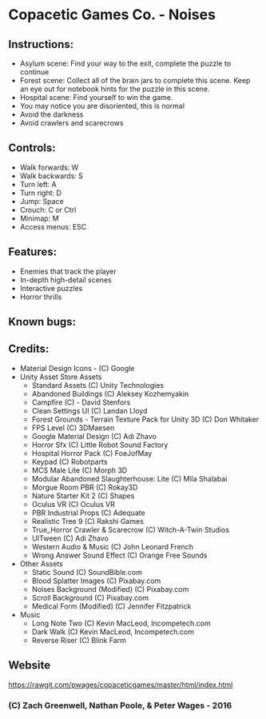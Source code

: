 # Copacetic Games Co. - Noises

## Instructions:
* Asylum scene: Find your way to the exit, complete the puzzle to continue
* Forest scene: Collect all of the brain jars to complete this scene. Keep an eye out for notebook hints for the puzzle in this scene.
* Hospital scene: Find yourself to win the game.
* You may notice you are disoriented, this is normal
* Avoid the darkness
* Avoid crawlers and scarecrows

## Controls:
* Walk forwards: W
* Walk backwards: S
* Turn left: A
* Turn right: D
* Jump: Space
* Crouch: C or Ctrl
* Minimap: M
* Access menus: ESC

## Features:
* Enemies that track the player
* In-depth high-detail scenes
* Interactive puzzles
* Horror thrills

## Known bugs:

## Credits:
* Material Design Icons - (C) Google
* Unity Asset Store Assets
  * Standard Assets (C) Unity Technologies
  * Abandoned Buildings (C) Aleksey Kozhemyakin
  * Campfire (C) - David Stenfors
  * Clean Settings UI (C) Landan Lloyd
  * Forest Grounds - Terrain Texture Pack for Unity 3D (C) Don Whitaker
  * FPS Level (C) 3DMaesen
  * Google Material Design (C) Adi Zhavo
  * Horror Sfx (C) Little Robot Sound Factory
  * Hospital Horror Pack (C) FoeJofMay
  * Keypad (C) Robotparts
  * MCS Male Lite (C) Morph 3D
  * Modular Abandoned Slaughterhouse: Lite (C) Mila Shalabai
  * Morgue Room PBR (C) Rokay3D
  * Nature Starter Kit 2 (C) Shapes
  * Oculus VR (C) Oculus VR
  * PBR Industrial Props (C) Adequate
  * Realistic Tree 9 (C) Rakshi Games
  * True_Horror Crawler & Scarecrow (C) Witch-A-Twin Studios
  * UITween (C) Adi Zhavo
  * Western Audio & Music (C) John Leonard French
  * Wrong Answer Sound Effect (C) Orange Free Sounds
* Other Assets
  * Static Sound (C) SoundBible.com
  * Blood Splatter Images (C) Pixabay.com
  * Noises Background (Modified) (C) Pixabay.com
  * Scroll Background (C) Pixabay.com
  * Medical Form (Modified) (C) Jennifer Fitzpatrick
* Music
  * Long Note Two (C) Kevin MacLeod, Incompetech.com
  * Dark Walk (C) Kevin MacLeod, Incompetech.com
  * Reverse Riser (C) Blink Farm
  
  
## Website
https://rawgit.com/pwages/copaceticgames/master/html/index.html


###  (C) Zach Greenwell, Nathan Poole, & Peter Wages - 2016
